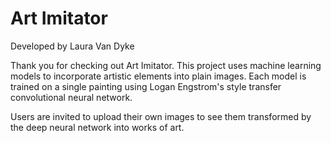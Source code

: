 # Art Imitator

Developed by Laura Van Dyke

Thank you for checking out Art Imitator. This project uses machine learning models to incorporate artistic elements into plain images. Each model is trained on a single painting using Logan Engstrom's style transfer convolutional neural network.

Users are invited to upload their own images to see them transformed by the deep neural network into works of art.
